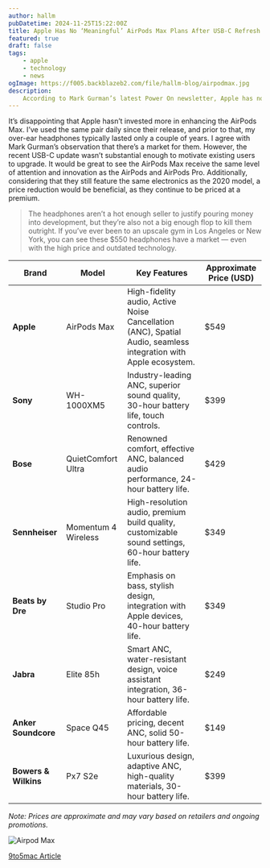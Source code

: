 ```yaml
---
author: hallm
pubDatetime: 2024-11-25T15:22:00Z
title: Apple Has No ‘Meaningful’ AirPods Max Plans After USB-C Refresh
featured: true
draft: false
tags: 
    - apple
    - technology
    - news
ogImage: https://f005.backblazeb2.com/file/hallm-blog/airpodmax.jpg
description: 
    According to Mark Gurman’s latest Power On newsletter, Apple has no ‘meaningful’ plans to refresh AirPods Max after the introduction of the USB-C model earlier this year. 
---
```

It’s disappointing that Apple hasn’t invested more in enhancing the AirPods Max. I’ve used the same pair daily since their release, and prior to that, my over-ear headphones typically lasted only a couple of years. I agree with Mark Gurman’s observation that there’s a market for them. However, the recent USB-C update wasn’t substantial enough to motivate existing users to upgrade. It would be great to see the AirPods Max receive the same level of attention and innovation as the AirPods and AirPods Pro. Additionally, considering that they still feature the same electronics as the 2020 model, a price reduction would be beneficial, as they continue to be priced at a premium.

>The headphones aren’t a hot enough seller to justify pouring money into development, but they’re also not a big enough flop to kill them outright. If you’ve ever been to an upscale gym in Los Angeles or New York, you can see these $550 headphones have a market — even with the high price and outdated technology.



| Brand               | Model                 | Key Features                                                                 | Approximate Price (USD) |
|---------------------|-----------------------|------------------------------------------------------------------------------|-------------------------|
| **Apple**           | AirPods Max           | High-fidelity audio, Active Noise Cancellation (ANC), Spatial Audio, seamless integration with Apple ecosystem. | $549                    |
| **Sony**            | WH-1000XM5            | Industry-leading ANC, superior sound quality, 30-hour battery life, touch controls. | $399                    |
| **Bose**            | QuietComfort Ultra    | Renowned comfort, effective ANC, balanced audio performance, 24-hour battery life. | $429                    |
| **Sennheiser**      | Momentum 4 Wireless   | High-resolution audio, premium build quality, customizable sound settings, 60-hour battery life. | $349                    |
| **Beats by Dre**    | Studio Pro            | Emphasis on bass, stylish design, integration with Apple devices, 40-hour battery life. | $349                    |
| **Jabra**           | Elite 85h             | Smart ANC, water-resistant design, voice assistant integration, 36-hour battery life. | $249                    |
| **Anker Soundcore** | Space Q45             | Affordable pricing, decent ANC, solid 50-hour battery life.                   | $149                    |
| **Bowers & Wilkins**| Px7 S2e               | Luxurious design, adaptive ANC, high-quality materials, 30-hour battery life. | $399                    |

*Note: Prices are approximate and may vary based on retailers and ongoing promotions.*

![Airpod Max](https://f005.backblazeb2.com/file/hallm-blog/airpodmax.jpg)

[9to5mac Article](https://9to5mac.com/2024/11/24/gurman-airpods-max-refresh/)